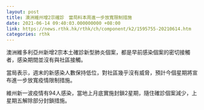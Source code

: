 ```yaml
---
layout: post
title: 澳洲維州增2宗確診　當局料本周進一步放寬限制措施
date: 2021-06-14 09:40:03.000000000 +08:00
link: https://news.rthk.hk/rthk/ch/component/k2/1595755-20210614.htm
categories: rthk
---
```


澳洲維多利亞州新增2宗本土確診新型肺炎個案，都是早前感染個案的密切接觸者，感染期間並沒有與社區接觸。

當局表示，週末的新感染人數保持低位，對社區幾乎沒有威脅，預計今個星期將宣布進一步放寬疫情限制措施。

維州新一波疫情有94人感染，當地上月底實施封鎖2星期，隨住確診個案減少，上星期五解除部分封鎖措施。
